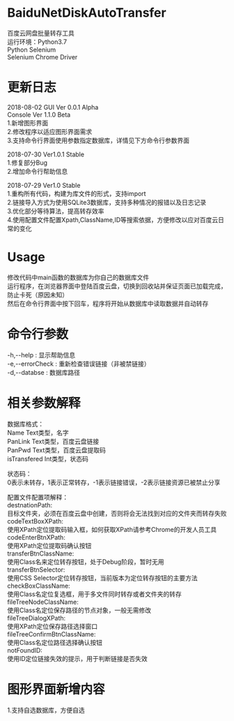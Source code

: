 # BaiduNetDiskAutoTransfer
百度云网盘批量转存工具 </br>
运行环境：Python3.7 </br>
  Python Selenium </br>
  Selenium Chrome Driver</br>
  
# 更新日志
2018-08-02 GUI Ver 0.0.1 Alpha</br>
           Console Ver 1.1.0 Beta</br>
1.新增图形界面</br>
2.修改程序以适应图形界面需求</br>
3.支持命令行界面使用参数指定数据库，详情见下方命令行参数界面

2018-07-30 Ver1.0.1 Stable</br>
1.修复部分Bug</br>
2.增加命令行帮助信息

2018-07-29 Ver1.0 Stable</br>
1.重构所有代码，构建为库文件的形式，支持import</br>
2.链接导入方式为使用SQLite3数据库，支持多种情况的报错以及日志记录</br>
3.优化部分等待算法，提高转存效率</br>
4.使用配置文件配置Xpath,ClassName,ID等搜索依据，方便修改以应对百度云日常的变化</br>

# Usage
修改代码中main函数的数据库为你自己的数据库文件</br>
运行程序，在浏览器界面中登陆百度云盘，切换到回收站并保证页面已加载完成，防止卡死（原因未知）</br>
然后在命令行界面中按下回车，程序将开始从数据库中读取数据并自动转存</br>

# 命令行参数
-h,--help : 显示帮助信息</br>
-e,--errorCheck : 重新检查错误链接（非被禁链接）</br>
-d,--databse : 数据库路径


# 相关参数解释
数据库格式：</br>
Name Text类型，名字</br>
PanLink Text类型，百度云盘链接</br>
PanPwd Text类型，百度云盘提取码</br>
isTransfered Int类型，状态码</br>

状态码：</br>
0表示未转存，1表示正常转存，-1表示链接错误，-2表示链接资源已被禁止分享

配置文件配置项解释：</br>
destnationPath:</br>目标文件夹，必须在百度云盘中创建，否则将会无法找到对应的文件夹而转存失败</br>
codeTextBoxXPath:</br>使用XPath定位提取码输入框，如何获取XPath请参考Chrome的开发人员工具</br>
codeEnterBtnXPath:</br>使用XPath定位提取码确认按钮</br>
transferBtnClassName:</br>使用Class名来定位转存按钮，处于Debug阶段，暂时无用</br>
transferBtnSelector:</br>使用CSS Selector定位转存按钮，当前版本为定位转存按钮的主要方法</br>
checkBoxClassName:</br>使用Class名定位复选框，用于多文件同时转存或者文件夹的转存</br>
fileTreeNodeClassName:</br>使用Class名定位保存路径的节点对象，一般无需修改</br>
fileTreeDialogXPath:</br>使用XPath定位保存路径选择窗口</br>
fileTreeConfirmBtnClassName:</br>使用Class名定位路径选择确认按钮</br>
notFoundID:</br>使用ID定位链接失效的提示，用于判断链接是否失效</br>


# 图形界面新增内容
1.支持自选数据库，方便自选



